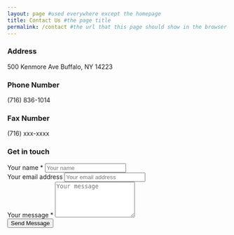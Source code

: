```yaml
---
layout: page #used everywhere except the homepage
title: Contact Us #the page title
permalink: /contact #the url that this page should show in the browser
---
```


### Address

500 Kenmore Ave
Buffalo, NY 14223

### Phone Number

(716) 836-1014

### Fax Number

(716) xxx-xxxx

### Get in touch
<form action="https://formspree.io/mike.kozelsky@gmail.com" method="POST">
  <div class="form-element">
    <label for="name">Your name <span class="required">*</span></label>
    <input type="text" placeholder="Your name" id="name" name="name" required>
  </div>

  <div class="form-element">
    <label for="email">Your email address</label>
    <input type="email" placeholder="Your email address" name="_replyto">
  </div>
   
  <div class="form-element">
    <label for="name">Your message <span class="required">*</span></label>
    <textarea type="text" placeholder="Your message" name="message" id="message" rows="5" required></textarea>
  </div>
  
  <div class="form-element">
    <input type="submit" value="Send Message">
  </div>
</form>
